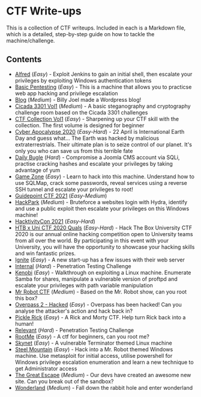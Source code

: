 # CTF Write-ups

This is a collection of CTF writeups.  Included in each is a Markdown file, which is a detailed, step-by-step guide on how to tackle the machine/challenge.

## Contents

- [Alfred](Alfred/README.md) (*Easy*) - Exploit Jenkins to gain an initial shell, then escalate your privileges by exploiting Windows authentication tokens
- [Basic Pentesting](Basic%20Pentesting/README.md) (*Easy*) - This is a machine that allows you to practicse web app hacking and privilege escalation
- [Blog](Blog/README.md) (*Medium*) - Billy Joel made a Wordpress blog!
- [Cicada 3301 Vol1](Cicada%203301%20Vol1/README.md) (*Medium*) - A basic steganography and cryptography challenge room based on the Cicada 3301 challenges
- [CTF Collection Vol1](CTF%20Collection%20Vol1/README.md) (*Easy*) - Sharpening up your CTF skill with the collection.  The first volume is designed for beginner
- [Cyber Apocalypse 2020](Cyber%20Apocalypse%202021/README.md) (*Easy-Hard*) - 22 April is International Earth Day and guess what... The Earth was hacked by malicious extraterrestrials.  Their ultimate plan is to seize control of our planet.  It's only you who can save us from this terrible fate
- [Daily Bugle](Daily%20Bugle/README.md) (*Hard*) - Compromise a Joomla CMS account via SQLi, practise cracking hashes and escalate your privileges by taking advantage of yum
- [Game Zone](Game%20Zone/README.md) (*Easy*) - Learn to hack into this machine.  Understand how to use SQLMap, crack some passwords, reveal services using a reverse SSH tunnel and escalate your privileges to root!
- [Guidepoint CTF 2021](Guidepoint%20CTF%202021) (*Easy-Medium*)
- [HackPark](HackPark/README.md) (*Medium*) - Bruteforce a websites login with Hydra, identify and use a public exploit then escalate your privileges on this Windows machine!
- [HacktivityCon 2021](HacktivityCon%202021/README.md) (*Easy-Hard*)
- [HTB x Uni CTF 2020 Quals](HTB%20x%20Uni%20CTF%202020/README.md) (*Easy-Hard*) - Hack The Box University CTF 2020 is our annual online hacking competition open to University teams from all over the world. By participating in this event with your University, you will have the opportunity to showcase your hacking skills and win fantastic prizes.
- [Ignite](Ignite/README.md) (*Easy*) - A new start-up has a few issues with their web server
- [Internal](Internal/README.md) (*Hard*) - Penetration Testing Challenge
- [Kenobi](Kenobi/README.md) (*Easy*) - Walkthrough on exploiting a Linux machine. Enumerate Samba for shares, manipulate a vulnerable version of proftpd and escalate your privileges with path variable manipulation
- [Mr Robot CTF](Mr%20Robot%20CTF/README.md) (*Medium*) - Based on the Mr. Robot show, can you root this box?
- [Overpass 2 - Hacked](Overpass%202%20-%20Hacked/README.md) (*Easy*) - Overpass has been hacked! Can you analyse the attacker's action and hack back in?
- [Pickle Rick](Pickle%20Rick/README.md) (*Easy*) - A Rick and Morty CTF.  Help turn Rick back into a human!
- [Relevant](Relevant/README.md) (*Hard*) - Penetration Testing Challenge
- [RootMe](RootMe/README.md) (*Easy*) - A ctf for beginners, can you root me?
- [Skynet](Skynet/README.md) (*Easy*) - A vulnerable Terminator themed Linux machine
- [Steel Mountain](Steel%20Mountain/README.md) (*Easy*) - Hack into a Mr. Robot themed Windows machine.  Use metasploit for initial access, utilise powershell for Windows privilege escalation enumeration and learn a new technique to get Administrator access
- [The Great Escape](The%20Great%20Escape/README.md) (*Medium*) - Our devs have created an awesome new site.  Can you break out of the sandbox?
- [Wonderland](Wonderland/README.md) (*Medium*) - Fall down the rabbit hole and enter wonderland